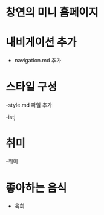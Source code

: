 # 창연의 미니 홈페이지

# 내비게이션 추가

- navigation.md 추가

# 스타일 구성

-style.md 파일 추가

-istj

# 취미

-취미

# 좋아하는 음식

- 육회
